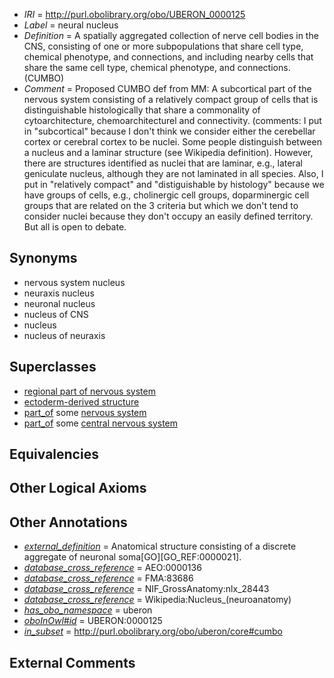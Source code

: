 * *IRI* = http://purl.obolibrary.org/obo/UBERON_0000125
 * *Label* = neural nucleus
 * *Definition* = A spatially aggregated collection of nerve cell bodies in the CNS, consisting of one or more subpopulations that share cell type, chemical phenotype, and connections, and including nearby cells that share the same cell type, chemical phenotype, and connections. (CUMBO)
 * *Comment* = Proposed CUMBO def from MM: A subcortical part of the nervous system consisting of a relatively compact group of cells that is distinguishable histologically that share a commonality of cytoarchitecture, chemoarchitecturel and connectivity. (comments: I put in "subcortical" because I don't think we consider either the cerebellar cortex or cerebral cortex to be nuclei. Some people distinguish between a nucleus and a laminar structure (see Wikipedia definition). However, there are structures identified as nuclei that are laminar, e.g., lateral geniculate nucleus, although they are not laminated in all species. Also, I put in "relatively compact" and "distiguishable by histology" because we have groups of cells, e.g., cholinergic cell groups, doparminergic cell groups that are related on the 3 criteria but which we don't tend to consider nuclei because they don't occupy an easily defined territory. But all is open to debate.

## Synonyms

 * nervous system nucleus
 * neuraxis nucleus
 * neuronal nucleus
 * nucleus of CNS
 * nucleus
 * nucleus of neuraxis

## Superclasses

 * [regional part of nervous system](../../UBERON/73/UBERON_0000073.md)
 * [ectoderm-derived structure](../../UBERON/21/UBERON_0004121.md)
 * [part_of](../../BFO/50/BFO_0000050.md) some [nervous system](../../UBERON/16/UBERON_0001016.md)
 * [part_of](../../BFO/50/BFO_0000050.md) some [central nervous system](../../UBERON/17/UBERON_0001017.md)

## Equivalencies


## Other Logical Axioms


## Other Annotations

 * *[external_definition](../../UBPROP/01/UBPROP_0000001.md)* = Anatomical structure consisting of a discrete aggregate of neuronal soma[GO][GO_REF:0000021].
 * *[database_cross_reference](../../ef/oboInOwl#hasDbXref.md)* = AEO:0000136
 * *[database_cross_reference](../../ef/oboInOwl#hasDbXref.md)* = FMA:83686
 * *[database_cross_reference](../../ef/oboInOwl#hasDbXref.md)* = NIF_GrossAnatomy:nlx_28443
 * *[database_cross_reference](../../ef/oboInOwl#hasDbXref.md)* = Wikipedia:Nucleus_(neuroanatomy)
 * *[has_obo_namespace](../../ce/oboInOwl#hasOBONamespace.md)* = uberon
 * *[oboInOwl#id](../../id/oboInOwl#id.md)* = UBERON:0000125
 * *[in_subset](../../et/oboInOwl#inSubset.md)* = http://purl.obolibrary.org/obo/uberon/core#cumbo

## External Comments

